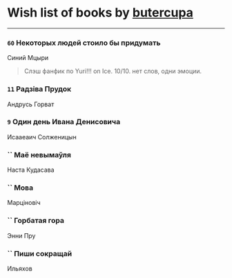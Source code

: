 # Wish list of books by [butercupa](http://vk.com/id193697993)
---

### `60` Некоторых людей стоило бы придумать
Синий Мцыри
> Слэш фанфик по Yuri!!! on Ice.
> 10/10.
> нет слов, одни эмоции.

### `11` Радзіва Прудок
Андрусь Горват

### `9` Один день Ивана Денисовича
Исааеаич Солженицын

### `` Маё невымаўля
Наста Кудасава

### `` Мова
Марціновіч

### `` Горбатая гора
Энни Пру

### `` Пиши сокращай
Ильяхов

